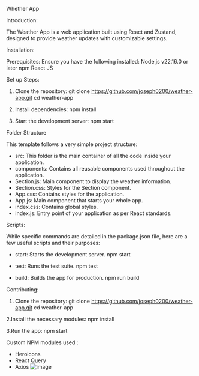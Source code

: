 Whether App

Introduction:

The Weather App is a web application built using React and Zustand, designed to provide weather updates with customizable settings.

Installation:

Prerequisites:
Ensure you have the following installed:
Node.js v22.16.0 or later
npm
React JS

Set up Steps:

1. Clone the repository:
   git clone https://github.com/joseph0200/weather-app.git
   cd weather-app

3. Install dependencies:
   npm install
   
4. Start the development server:
   npm start

Folder Structure

This template follows a very simple project structure:

- src: This folder is the main container of all the code inside your application.
- components: Contains all reusable components used throughout the application.
- Section.js: Main component to display the weather information.
- Section.css: Styles for the Section component.
- App.css: Contains styles for the application.
- App.js: Main component that starts your whole app.
- index.css: Contains global styles.
- index.js: Entry point of your application as per React standards.

Scripts:

While specific commands are detailed in the package.json file, here are a few useful scripts and their purposes:

- start: Starts the development server.
  npm start

- test: Runs the test suite.
  npm test

- build: Builds the app for production.
  npm run build

Contributing:

1. Clone the repository:
   git clone https://github.com/joseph0200/weather-app.git
   cd weather-app

2.Install the necessary modules:
  npm install

3.Run the app:
  npm start

Custom NPM modules used :
- Heroicons
- React Query
- Axios
![image](https://github.com/user-attachments/assets/d6b4b4dd-ce3d-4573-abf3-9a7c007721ef)

